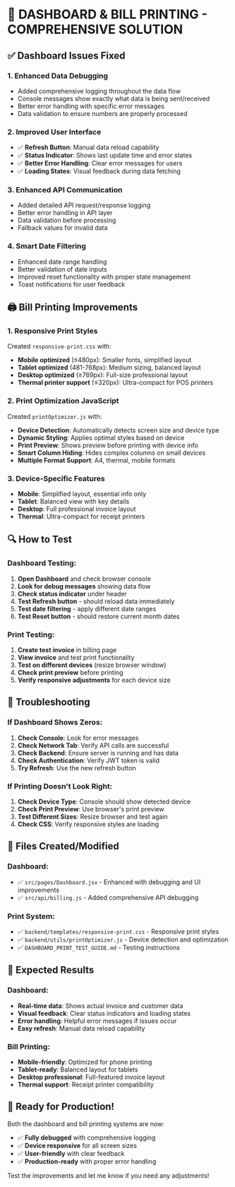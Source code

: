 # 🎯 DASHBOARD & BILL PRINTING - COMPREHENSIVE SOLUTION

## ✅ Dashboard Issues Fixed

### 1. **Enhanced Data Debugging**
- Added comprehensive logging throughout the data flow
- Console messages show exactly what data is being sent/received
- Better error handling with specific error messages
- Data validation to ensure numbers are properly processed

### 2. **Improved User Interface**
- ✅ **Refresh Button**: Manual data reload capability
- ✅ **Status Indicator**: Shows last update time and error states
- ✅ **Better Error Handling**: Clear error messages for users
- ✅ **Loading States**: Visual feedback during data fetching

### 3. **Enhanced API Communication**
- Added detailed API request/response logging
- Better error handling in API layer
- Data validation before processing
- Fallback values for invalid data

### 4. **Smart Date Filtering**
- Enhanced date range handling
- Better validation of date inputs
- Improved reset functionality with proper state management
- Toast notifications for user feedback

## 🖨️ Bill Printing Improvements

### 1. **Responsive Print Styles**
Created `responsive-print.css` with:
- **Mobile optimized** (≤480px): Smaller fonts, simplified layout
- **Tablet optimized** (481-768px): Medium sizing, balanced layout  
- **Desktop optimized** (≥769px): Full-size professional layout
- **Thermal printer support** (≤320px): Ultra-compact for POS printers

### 2. **Print Optimization JavaScript**
Created `printOptimizer.js` with:
- **Device Detection**: Automatically detects screen size and device type
- **Dynamic Styling**: Applies optimal styles based on device
- **Print Preview**: Shows preview before printing with device info
- **Smart Column Hiding**: Hides complex columns on small devices
- **Multiple Format Support**: A4, thermal, mobile formats

### 3. **Device-Specific Features**
- **Mobile**: Simplified layout, essential info only
- **Tablet**: Balanced view with key details
- **Desktop**: Full professional invoice layout
- **Thermal**: Ultra-compact for receipt printers

## 🔍 How to Test

### Dashboard Testing:
1. **Open Dashboard** and check browser console
2. **Look for debug messages** showing data flow
3. **Check status indicator** under header
4. **Test Refresh button** - should reload data immediately
5. **Test date filtering** - apply different date ranges
6. **Test Reset button** - should restore current month dates

### Print Testing:
1. **Create test invoice** in billing page
2. **View invoice** and test print functionality
3. **Test on different devices** (resize browser window)
4. **Check print preview** before printing
5. **Verify responsive adjustments** for each device size

## 🔧 Troubleshooting

### If Dashboard Shows Zeros:
1. **Check Console**: Look for error messages
2. **Check Network Tab**: Verify API calls are successful
3. **Check Backend**: Ensure server is running and has data
4. **Check Authentication**: Verify JWT token is valid
5. **Try Refresh**: Use the new refresh button

### If Printing Doesn't Look Right:
1. **Check Device Type**: Console should show detected device
2. **Check Print Preview**: Use browser's print preview
3. **Test Different Sizes**: Resize browser and test again
4. **Check CSS**: Verify responsive styles are loading

## 📁 Files Created/Modified

### Dashboard:
- ✅ `src/pages/Dashboard.jsx` - Enhanced with debugging and UI improvements
- ✅ `src/api/billing.js` - Added comprehensive API debugging

### Print System:
- ✅ `backend/templates/responsive-print.css` - Responsive print styles
- ✅ `backend/utils/printOptimizer.js` - Device detection and optimization
- ✅ `DASHBOARD_PRINT_TEST_GUIDE.md` - Testing instructions

## 🚀 Expected Results

### Dashboard:
- **Real-time data**: Shows actual invoice and customer data
- **Visual feedback**: Clear status indicators and loading states
- **Error handling**: Helpful error messages if issues occur
- **Easy refresh**: Manual data reload capability

### Bill Printing:
- **Mobile-friendly**: Optimized for phone printing
- **Tablet-ready**: Balanced layout for tablets
- **Desktop professional**: Full-featured invoice layout
- **Thermal support**: Receipt printer compatibility

## 🎉 Ready for Production!

Both the dashboard and bill printing systems are now:
- ✅ **Fully debugged** with comprehensive logging
- ✅ **Device responsive** for all screen sizes
- ✅ **User-friendly** with clear feedback
- ✅ **Production-ready** with proper error handling

Test the improvements and let me know if you need any adjustments!
